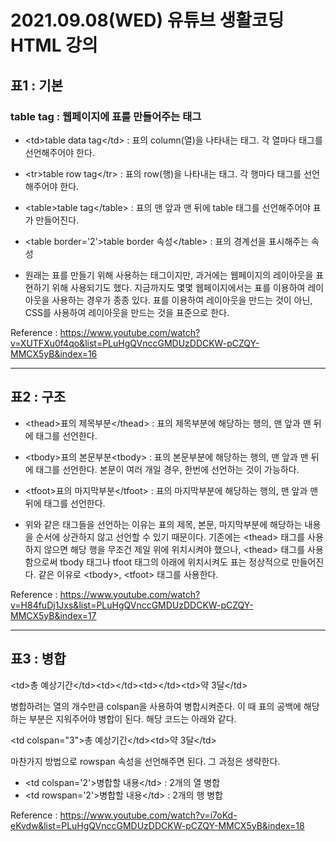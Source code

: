 # 2021.09.08(WED) 유튜브 생활코딩 HTML 강의

## 표1 : 기본

### table tag : 웹페이지에 표를 만들어주는 태그

- \<td>table data tag\</td> : 표의 column(열)을 나타내는 태그. 각 열마다 태그를 선언해주어야 한다.

- \<tr>table row tag\</tr> : 표의 row(행)을 나타내는 태그. 각 행마다 태그를 선언해주어야 한다.

- \<table>table tag\</table> : 표의 맨 앞과 맨 뒤에 table 태그를 선언해주어야 표가 만들어진다.

- \<table border='2'>table border 속성\</table> : 표의 경계선을 표시해주는 속성

- 원래는 표를 만들기 위해 사용하는 태그이지만, 과거에는 웹페이지의 레이아웃을 표현하기 위해 사용되기도 했다. 지금까지도 몇몇 웹페이지에서는 표를 이용하여 레이아웃을 사용하는 경우가 종종 있다. 표를 이용하여 레이아웃을 만드는 것이 아닌, CSS를 사용하여 레이아웃을 만드는 것을 표준으로 한다.

Reference : https://www.youtube.com/watch?v=XUTFXu0f4qo&list=PLuHgQVnccGMDUzDDCKW-pCZQY-MMCX5yB&index=16
<br>

---
## 표2 : 구조

- \<thead>표의 제목부분\</thead> : 표의 제목부분에 해당하는 행의, 맨 앞과 맨 뒤에 태그를 선언한다.

- \<tbody>표의 본문부분\<tbody> : 표의 본문부분에 해당하는 행의, 맨 앞과 맨 뒤에 태그를 선언한다. 본문이 여러 개일 경우, 한번에 선언하는 것이 가능하다.

- \<tfoot>표의 마지막부분\</tfoot> : 표의 마지막부분에 해당하는 행의, 맨 앞과 맨 뒤에 태그를 선언한다.

- 위와 같은 태그들을 선언하는 이유는 표의 제목, 본문, 마지막부분에 해당하는 내용을 순서에 상관하지 않고 선언할 수 있기 때문이다. 기존에는 \<thead> 태그를 사용하지 않으면 해당 행을 무조건 제일 위에 위치시켜야 했으나, \<thead> 태그를 사용함으로써 tbody 태그나 tfoot 태그의 아래에 위치시켜도 표는 정상적으로 만들어진다. 같은 이유로 \<tbody>, \<tfoot> 태그를 사용한다.

Reference : https://www.youtube.com/watch?v=H84fuDj1Jxs&list=PLuHgQVnccGMDUzDDCKW-pCZQY-MMCX5yB&index=17
<br>

---
## 표3 : 병합

\<td>총 예상기간\</td>\<td>\</td>\<td>\</td>\<td>약 3달\</td>

병합하려는 열의 개수만큼 colspan을 사용하여 병합시켜준다. 이 때 표의 공백에 해당하는 부분은 지워주어야 병합이 된다. 해당 코드는 아래와 같다.<br>

\<td colspan="3">총 예상기간\</td>\<td>약 3달\</td>
<br>

마찬가지 방법으로 rowspan 속성을 선언해주면 된다. 그 과정은 생략한다.

- \<td colspan='2'>병합할 내용\</td> : 2개의 열 병합
- \<td rowspan='2'>병합할 내용\</td> : 2개의 행 병합

Reference : https://www.youtube.com/watch?v=i7oKd-eKvdw&list=PLuHgQVnccGMDUzDDCKW-pCZQY-MMCX5yB&index=18